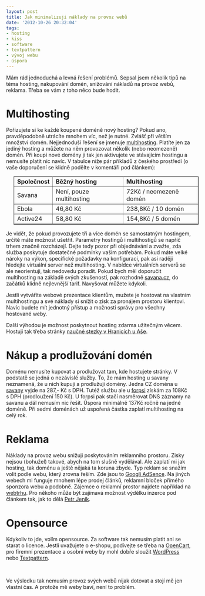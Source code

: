 ```yaml
---
layout: post
title: Jak minimalizuji náklady na provoz webů
date: '2012-10-26 20:32:04'
tags:
- hosting
- kiss
- software
- textpattern
- vývoj webu
- úspora
---
```

Mám rád jednoduchá a levná řešení problémů. Sepsal jsem několik tipů na téma hosting, nakupování domén, snižování nákladů na provoz webů, reklama. Třeba se vám z toho něco bude hodit.

<h1>Multihosting</h1>
<p>Pořizujete si ke každé koupené doméně nový hosting? Pokud ano, pravděpodobně utrácíte mnohem víc, než je nutné. Zvlášť při větším množství domén. Nejjednoduší řešení se jmenuje <a href="http://cs.wikipedia.org/wiki/Multihosting">multihosting</a>. Platíte jen za jediný hosting a můžete na něm provozovat několik (nebo neomezeně) domén. Při koupi nové domény ji tak jen aktivujete ve stávajícím hostingu a nemusíte platit nic navíc. V tabulce níže pár příkladů z českého prostředí (o vaše doporučení se klidně podělte v komentáři pod článkem):</p>
<table style="margin-left: 20px;" border="1px;" rules="all" cellpadding="4px">
<tbody>
<tr>
<td><strong>Společnost</strong></td>
<td><strong>Běžný hosting</strong></td>
<td><strong>Multihosting</strong></td>
</tr>
<tr>
<td>Savana</td>
<td>Není, pouze multihosting</td>
<td>72Kč / neomezeně domén</td>
</tr>
<tr>
<td>Ebola</td>
<td>46,80 Kč</td>
<td>238,8Kč / 10 domén</td>
</tr>
<tr>
<td>Active24</td>
<td>58,80 Kč</td>
<td>154,8Kč / 5 domén</td>
</tr>
</tbody>
</table>
<p>Je vidět, že pokud provozujete tři a více domén se samostatným hostingem, určitě máte možnost ušetřit. Parametry hostingů i multihostigů se napříč trhem značně rozcházejí. Dejte tedy pozor při objednávání a zvažte, zda služba poskytuje dostatečné podmínky vašim potřebám. Pokud máte velké nároky na výkon, specifické požadavky na konfiguraci, pak asi raději hledejte virtuální server než multihosting. V nabídce virtuálních serverů se ale neorientuji, tak nedovedu poradit. Pokud bych měl doporučit multihosting na základě svých zkušeností, pak rozhodně <a href="http://www.savana.cz/">savana.cz</a>, do začátků klidně nejlevnější tarif. Navyšovat můžete kdykoli.</p>
<p>Jestli vytváříte webové prezentace klientům, mužete je hostovat na vlastním multihostingu a své náklady si snížit o zisk za pronájem prostoru klientovi. Navíc budete mít jednotný přístup a možnosti správy pro všechny hostované weby. </p>
<p>Další výhodou je možnost poskytnout hosting zdarma užitečným věcem. Hostuji tak třeba stránky <a href="http://www.regionhranice.cz/">naučné stezky v Hranicích u Aše</a>. </p>
<h1>Nákup a prodlužování domén</h1>
<p>Doménu nemusíte kupovat a prodlužovat tam, kde hostujete stránky. V podstatě se jedná o nezávislé služby. To, že mám hosting u savany neznamená, že u nich kupuji a prodlužuji domény. Jedna CZ doména u <a href="http://www.savana.cz/napoveda/domena/#domena-cena/">savany</a> vyjde na 287,- Kč s DPH. Tutéž službu ale u <a href="http://www.forpsi.com/domain/pricelist.php">forpsi</a> získám za 108Kč s DPH (prodloužení 150 Kč). U forpsi pak stačí nasměrovat DNS záznamy na savanu a dál nemusím nic řešit. Úspora minimálně 137Kč ročně na jedné doméně. Při sedmi doménách už uspořená částka zaplatí multihosting na celý rok. </p>
<h1>Reklama</h1>
<p>Náklady na provoz webu snižuji poskytováním reklamního prostoru. Zisky nejsou (bohužel) takové, abych na tom slušně vydělával. Ale zaplatí mi jak hosting, tak doménu a ještě nějaká ta koruna zbyde. Typ reklam se snažím volit podle webu, který zrovna řeším. Zde jsou to <a href="http://www.google.cz/adsense">Googlí AdSence</a>. Na jiných webech mi funguje mnohem lépe prodej článků, reklamní bloček přímého sponzora webu a podobně. Zájemce o reklamní prostor najdete například na <a href="http://webtrh.cz/">webtrhu</a>. Pro někoho může být zajímavá možnost výdělku inzerce pod článkem tak, jak to dělá <a href="http://owww.cz/inzerce-na-mem-blogu/">Petr Jeník</a>.</p>
<h1>Opensource</h1>
<p>Kdykoliv to jde, volím opensource. Za software tak nemusím platit ani se starat o licence. Jestli uvažujete o e-shopu, podívejte se třeba na <a href="http://www.opencart.com/">OpenCart</a>, pro firemní prezentace a osobní weby by mohl dobře sloužit <a href="http://cs.wordpress.org/">WordPress</a> nebo <a href="http://textpattern.com/">Textpattern</a>.</p>
<p> </p>
<p>Ve výsledku tak nemusím provoz svých webů nijak dotovat a stojí mě jen vlastní čas. A protože mě weby baví, není to problém. </p>
<p> </p>
